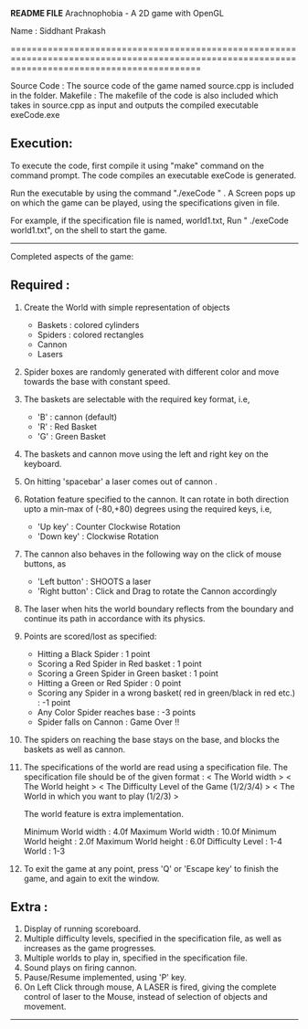 **README FILE**
Arachnophobia - A 2D game with OpenGL

Name : Siddhant Prakash


================================================================================================================================================

Source Code : The source code of the game named source.cpp is included in the folder.
Makefile : The makefile of the code is also included which takes in source.cpp as input and outputs the compiled executable exeCode.exe


Execution:
----------
To execute the code, first compile it using "make" command on the command prompt.
The code compiles an executable exeCode is generated.

Run the executable by using the command "./exeCode <specs file>" .
A Screen pops up on which the game can be played, using the specifications given in file.

For example, if the specification file is named, world1.txt,
Run " ./exeCode world1.txt", on the shell to start the game.

------------------------------------------------------------------------------------------------------------------------------------------------

Completed aspects of the game:

Required :
----------
1. Create the World with simple representation of objects
	- Baskets : colored cylinders
	- Spiders : colored rectangles
	- Cannon 
	- Lasers

2. Spider boxes are randomly generated with different color and move towards the base with constant speed.

3. The baskets are selectable with the required key format, i.e,
	- 'B' : cannon (default)
	- 'R' : Red Basket
	- 'G' : Green Basket

4. The baskets and cannon move using the left and right key on the keyboard.

5. On hitting 'spacebar' a laser comes out of cannon .

6. Rotation feature specified to the cannon. It can rotate in both direction upto a min-max of (-80,+80) degrees using the required keys, i.e,
	- 'Up key' : Counter Clockwise Rotation
	- 'Down key' : Clockwise Rotation

7. The cannon also behaves in the following way on the click of mouse buttons, as
	- 'Left button' : SHOOTS a laser <DIFFERENT from as specified>
	- 'Right button' : Click and Drag to rotate the Cannon accordingly

8. The laser when hits the world boundary reflects from the boundary and continue its path in accordance with its physics.

9. Points are scored/lost as specified:
    - Hitting a Black Spider : 1 point
    - Scoring a Red Spider in Red basket : 1 point
    - Scoring a Green Spider in Green basket : 1 point
    - Hitting a Green or Red Spider : 0 point
    - Scoring any Spider in a wrong basket( red in green/black in red etc.) : -1 point
    - Any Color Spider reaches base : -3 points
    - Spider falls on Cannon : Game Over !!

9. The spiders on reaching the base stays on the base, and blocks the baskets as well as cannon.

10. The specifications of the world are read using a specification file. The specification file should be of the given format :
    <BOF>
    < The World width >
	< The World height >
    < The Difficulty Level of the Game (1/2/3/4) >
    < The World in which you want to play (1/2/3) >
    <EOF>

	The world feature is extra implementation.

    Minimum World width : 4.0f
    Maximum World width : 10.0f
    Minimum World height : 2.0f
    Maximum World height : 6.0f
    Difficulty Level : 1-4
    World : 1-3

11. To exit the game at any point, press 'Q' or 'Escape key' to finish the game, and again to exit the window.

Extra :
-------

1. Display of running scoreboard.
2. Multiple difficulty levels, specified in the specification file, as well as increases as the game progresses.
3. Multiple worlds to play in, specified in the specification file.
4. Sound plays on firing cannon.
5. Pause/Resume implemented, using 'P' key.
6. On Left Click through mouse, A LASER is fired, giving the complete control of laser to the Mouse, instead of selection of objects and movement.

---------------------------------------------------------------------------------------------------------------------------------------------------
